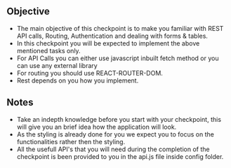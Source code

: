 
## Objective

- The main objective of this checkpoint is to make you familiar with  REST API calls, Routing, Authentication and dealing with forms & tables.
- In this checkpoint you will be expected to implement the above mentioned tasks only.
- For API Calls you can either use javascript inbuilt fetch method or you can use any external library
- For routing you should use REACT-ROUTER-DOM.
- Rest depends on you how you implement.


## Notes
- Take an indepth knowledge before you start with your checkpoint, this will give you an brief idea how the application will look.
- As the styling is already done for you we expect you to focus on the functionalities rather then the styling.
- All the usefull API's that you will need during the completion of the checkpoint is been provided to you in the api.js file inside config folder.


